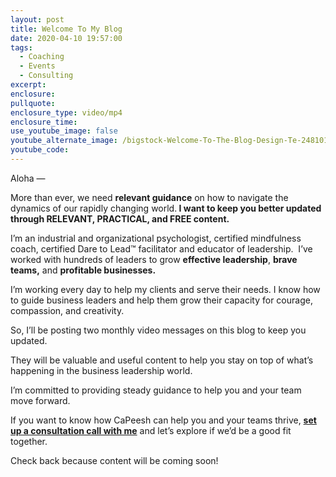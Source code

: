 ```yaml
---
layout: post
title: Welcome To My Blog
date: 2020-04-10 19:57:00
tags:
  - Coaching
  - Events
  - Consulting
excerpt:
enclosure:
pullquote:
enclosure_type: video/mp4
enclosure_time:
use_youtube_image: false
youtube_alternate_image: /bigstock-Welcome-To-The-Blog-Design-Te-248101492.jpg
youtube_code:
---
```


Aloha —&nbsp;

More than ever, we need&nbsp;**relevant guidance**&nbsp;on how to navigate the dynamics of our rapidly changing world.**&nbsp;I want to keep you better updated through RELEVANT, PRACTICAL, and FREE content.**

I’m an industrial and organizational psychologist, certified mindfulness coach, certified Dare to Lead™ facilitator and educator of leadership.&nbsp; I’ve worked with hundreds of leaders to grow&nbsp;**effective leadership**, **brave teams,** and **profitable businesses.**

I’m working every day to help my clients and serve their needs. I know how to guide business leaders and help them grow their capacity for courage, compassion, and creativity.

So, I’ll be posting two monthly video messages on this blog to keep you updated.&nbsp;

They will be valuable and useful content to help you stay on top of what’s happening in the business leadership world.&nbsp;

I’m committed to providing steady guidance to help you and your team move forward.

If you want to know how CaPeesh can help you and your teams thrive, [**set up a consultation call with me**](https://capeeshconsulting.com/contact/)&nbsp;and let’s explore if we’d be a good fit together.

Check back because content will be coming soon\!